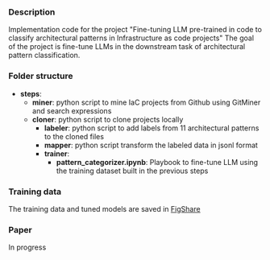 ### Description


Implementation code for the project "Fine-tuning LLM pre-trained in code to classify architectural patterns in Infrastructure as code projects"
The goal of the project is fine-tune LLMs in the downstream task of architectural pattern classification. 

### Folder structure
* **steps**:
  * **miner**: python script to mine IaC projects from Github using GitMiner and search expressions
  * **cloner**: python script to clone projects locally
	* **labeler**: python script to add labels from 11 architectural patterns to the cloned files
	* **mapper**: python script transform the labeled data in jsonl format 
	* **trainer**: 
	  * **pattern_categorizer.ipynb**: Playbook to fine-tune LLM using the training dataset built in the previous steps


### Training data
The training data and tuned models are saved in [FigShare](https://figshare.com/articles/dataset/Code_to_arquitecture_pattern_dataset/23537370)

### Paper
In progress

